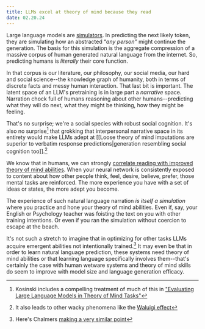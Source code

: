 ```yaml
---
title: LLMs excel at theory of mind because they read
date: 02.20.24
---
```


Large language models are [simulators](https://generative.ink/posts/simulators/). In predicting the next likely token, they are simulating how an abstracted “_any person”_ might continue the generation. The basis for this simulation is the aggregate compression of a massive corpus of human generated natural language from the internet. So, predicting humans is _literally_ their core function.

In that corpus is our literature, our philosophy, our social media, our hard and social science--the knowledge graph of humanity, both in terms of discrete facts and messy human interaction. That last bit is important. The latent space of an LLM's pretraining is in large part a _narrative_ space. Narration chock full of humans reasoning about other humans--predicting what they will do next, what they might be thinking, how they might be feeling.

That's no surprise; we're a social species with robust social cognition. It's also no surprise[^1] that grokking that interpersonal narrative space in its entirety would make LLMs adept at [[Loose theory of mind imputations are superior to verbatim response predictions|generation resembling social cognition too]].[^2]

We know that in humans, we can strongly [correlate reading with improved theory of mind abilities](https://journal.psych.ac.cn/xlkxjz/EN/10.3724/SP.J.1042.2022.00065). When your neural network is consistently exposed to content about how other people think, feel, desire, believe, prefer, those mental tasks are reinforced. The more experience you have with a set of ideas or states, the more adept you become.

The experience of such natural language narration _is itself a simulation_ where you practice and hone your theory of mind abilities. Even if, say, your English or Psychology teacher was foisting the text on you with other training intentions. Or even if you ran the simulation without coercion to escape at the beach.

It's not such a stretch to imagine that in optimizing for other tasks LLMs acquire emergent abilities not intentionally trained.[^3] It may even be that in order to learn natural language prediction, these systems need theory of mind abilities or that learning language specifically involves them--that's certainly the case with human wetware systems and theory of mind skills do seem to improve with model size and language generation efficacy.

[^1]: Kosinski includes a compelling treatment of much of this in ["Evaluating Large Language Models in Theory of Mind Tasks"](https://arxiv.org/abs/2302.02083)
[^2]: It also leads to other wacky phenomena like the [Waluigi effect](https://www.lesswrong.com/posts/D7PumeYTDPfBTp3i7/the-waluigi-effect-mega-post#The_Waluigi_Effect)
[^3]: Here's Chalmers [making a very similar point](https://youtube.com/clip/UgkxliSZFnnZHvYf2WHM4o1DN_v4kW6LsiOU?feature=shared)

